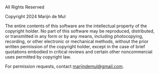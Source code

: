 All Rights Reserved

Copyright 2024 Marijn de Mul

The entire contents of this software are the intellectual property of the copyright holder. No part of this software may be reproduced, distributed, or transmitted in any form or by any means, including photocopying, recording, or other electronic or mechanical methods, without the prior written permission of the copyright holder, except in the case of brief quotations embodied in critical reviews and certain other noncommercial uses permitted by copyright law.

For permission requests, contact marijndemul@gmail.com.